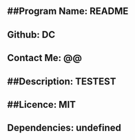 ##Program Name: README
--------
Github: DC
--------
Contact Me: @@
--------
##Description: 
TESTEST
--------
##Licence: 
MIT
--------
Dependencies: 
undefined
--------
